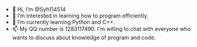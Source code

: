 - 👋 Hi, I’m @Syh114514
- 👀 I’m interested in learning how to program efficiently.
- 🌱 I’m currently learning Python and C++.
- 📫 My QQ number is 1283117490.
I'm willing to chat with everyone who wants to discuss about knowledge of program and code.

<!---
Syh114514/Syh114514 is a ✨ special ✨ repository because its `README.md` (this file) appears on your GitHub profile.
You can click the Preview link to take a look at your changes.
--->
